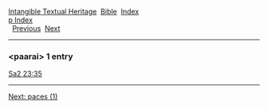 [Intangible Textual Heritage](../../index)  [Bible](../index) 
[Index](index)   
[p Index](_p_)  
  [Previous](c08189)  [Next](c08191) 

------------------------------------------------------------------------

### &lt;paarai&gt; 1 entry

[Sa2 23:35](../kjv/sa2023.htm#035)  

------------------------------------------------------------------------

[Next: paces (1)](c08191)
